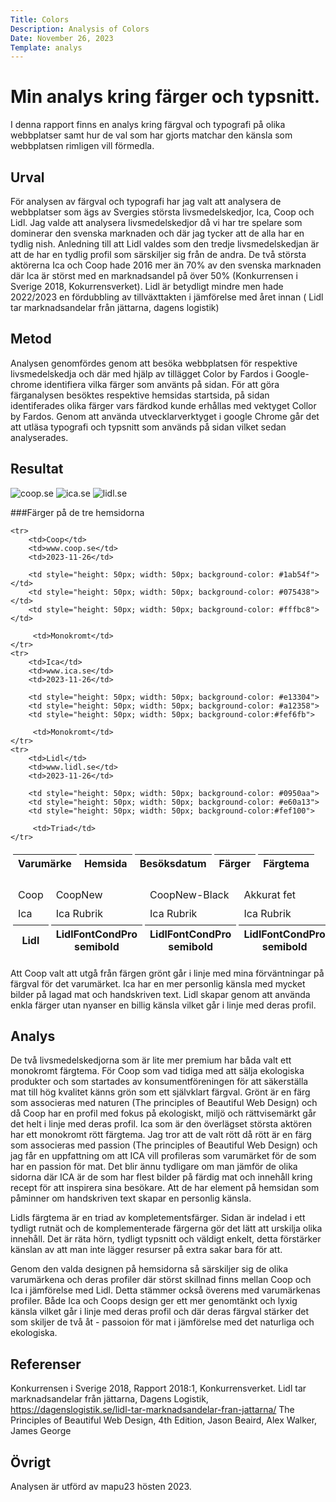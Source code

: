 ```yaml
---
Title: Colors
Description: Analysis of Colors
Date: November 26, 2023
Template: analys
---
```


Min analys kring färger och typsnitt.
=======================

I denna rapport finns en analys kring färgval och typografi på olika webbplatser samt hur de val som har gjorts matchar den känsla som webbplatsen rimligen vill förmedla.

Urval
-----------------------

För analysen av färgval och typografi har jag valt att analysera de webbplatser som ägs av Svergies största livsmedelskedjor, Ica, Coop och Lidl. Jag valde att analysera livsmedelskedjor då vi har tre spelare som dominerar den svenska marknaden och där jag tycker att de alla har en tydlig nish. Anledning till att Lidl valdes som den tredje livsmedelskedjan är att de har en tydlig profil som särskiljer sig från de andra. De två största aktörerna Ica och Coop hade 2016 mer än 70% av den svenska marknaden där Ica är störst med en marknadsandel på över 50% (Konkurrensen i Sverige 2018, Kokurrensverket). Lidl är betydligt mindre men hade 2022/2023 en fördubbling av tillväxttakten i jämförelse med året innan ( Lidl tar marknadsandelar från jättarna, dagens logistik)

Metod
-----------------------

Analysen genomfördes genom att besöka webbplatsen för respektive livsmedelskedja och där med hjälp av tillägget Color by Fardos i Google-chrome identifiera vilka färger som använts på sidan. För att göra färganalysen besöktes respektive hemsidas startsida, på sidan identiferades olika färger vars färdkod kunde erhållas med vektyget Collor by Fardos. 
Genom att använda utvecklarverktyget i google Chrome går det att utläsa typografi och typsnitt som används på sidan vilket sedan analyserades. 

Resultat
-----------------------
<div class="screendump">
<img src="%assets_url%/img/coop.png" alt="coop.se">
<img src="%assets_url%/img/ica.png" alt="ica.se">
<img src="%assets_url%/img/lidl.png" alt="lidl.se">

</div>


###Färger på de tre hemsidorna

<table style="border-spacing: 4px; border-collapse: separate">
    <tr>
        <th>Varumärke</th>
        <th>Hemsida</th>
        <th>Besöksdatum</th>
        <th colspan="3">Färger</th>
        <th>Färgtema</th>

    <tr>
        <td>Coop</td>
        <td>www.coop.se</td>
        <td>2023-11-26</td>

        <td style="height: 50px; width: 50px; background-color: #1ab54f"></td>
        <td style="height: 50px; width: 50px; background-color: #075438"></td>
        <td style="height: 50px; width: 50px; background-color: #fffbc8"></td>

         <td>Monokromt</td>   
    </tr>
    <tr>
        <td>Ica</td>
        <td>www.ica.se</td>
        <td>2023-11-26</td>

        <td style="height: 50px; width: 50px; background-color: #e13304">
        <td style="height: 50px; width: 50px; background-color: #a12358">
        <td style="height: 50px; width: 50px; background-color:#fef6fb">

         <td>Monokromt</td>   
    </tr>
    <tr>
        <td>Lidl</td>
        <td>www.lidl.se</td>
        <td>2023-11-26</td>

        <td style="height: 50px; width: 50px; background-color: #0950aa">
        <td style="height: 50px; width: 50px; background-color: #e60a13">
        <td style="height: 50px; width: 50px; background-color:#fef100">

         <td>Triad</td>   
    </tr>
</table>

<table style="border-spacing: 4px; border-collapse: separate">
    <tr>
        <td>Coop</td>
        <td>CoopNew</td>
        <td>CoopNew-Black</td>
        <td>Akkurat fet</td>
        <td>Akkurat</td>
    </tr>
    <tr>
        <td>Ica</td>
        <td>Ica Rubrik</td>
        <td>Ica Rubrik</td>
        <td>Ica Rubrik</td>
        <td>Ica text ny</td>
    </tr>
    <tr>
        <th>Lidl</th>
        <th>LidlFontCondPro semibold</th>
        <th>LidlFontCondPro semibold</th>
        <th>LidlFontCondPro semibold</th>
        <th>LidlFontCondPro</th>
    </tr>
</table>
Att Coop valt att utgå från färgen grönt går i linje med mina förväntningar på färgval för det varumärket.  Ica har en mer personlig känsla med mycket bilder på lagad mat och handskriven text. Lidl skapar genom att använda enkla färger utan nyanser en billig känsla vilket går i linje med deras profil.


Analys
-----------------------

De två livsmedelskedjorna som är lite mer premium har båda valt ett monokromt färgtema. För Coop som vad tidiga med att sälja ekologiska produkter och som startades av konsumentföreningen för att säkerställa mat till hög kvalitet känns grön som ett självklart färgval. Grönt är en färg som associeras med naturen (The principles of Beautiful Web Design) och då Coop har en profil med fokus på ekologiskt, miljö och rättvisemärkt går det helt i linje med deras profil.
Ica som är den överlägset största aktören har ett monokromt rött färgtema. Jag tror att de valt rött då rött är en färg som associeras med passion (The principles of Beautiful Web Design) och jag får en uppfattning om att ICA vill profileras som varumärket för de som har en passion för mat. Det blir ännu tydligare om man jämför de olika sidorna där ICA är de som har flest bilder på färdig mat och innehåll kring recept för att inspirera sina besökare. Att de har element på hemsidan som påminner om handskriven text skapar en personlig känsla. 

Lidls färgtema är en triad av kompletementsfärger. Sidan är indelad i ett tydligt rutnät och de komplementerade färgerna gör det lätt att urskilja olika innehåll. Det är räta hörn, tydligt typsnitt och väldigt enkelt, detta förstärker känslan av att man inte lägger resurser på extra sakar bara för att. 

Genom den valda designen på hemsidorna så särskiljer sig de olika varumärkena och deras profiler där störst skillnad finns mellan Coop och Ica i jämförelse med Lidl. Detta stämmer också överens med varumärkenas profiler. Både Ica och Coops design ger ett mer genomtänkt och lyxig känsla vilket går i linje med deras profil och där deras färgval stärker det som skiljer de två åt - passoion för mat i jämförelse med det naturliga och ekologiska.

Referenser
-----------------------

Konkurrensen i Sverige 2018, Rapport 2018:1, Konkurrensverket. 
Lidl tar marknadsandelar från jättarna, Dagens Logistik, https://dagenslogistik.se/lidl-tar-marknadsandelar-fran-jattarna/
The Principles of Beautiful Web Design, 4th Edition, Jason Beaird, Alex Walker, James George

Övrigt
-----------------------
Analysen är utförd av mapu23 hösten 2023.